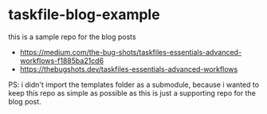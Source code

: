 # taskfile-blog-example

this is a sample repo for the blog posts 
- https://medium.com/the-bug-shots/taskfiles-essentials-advanced-workflows-f1885ba21cd6
- https://thebugshots.dev/taskfiles-essentials-advanced-workflows

PS: i didn't import the templates folder as a submodule, because i wanted to keep this repo as simple as possible as this is just a supporting repo for the blog post.